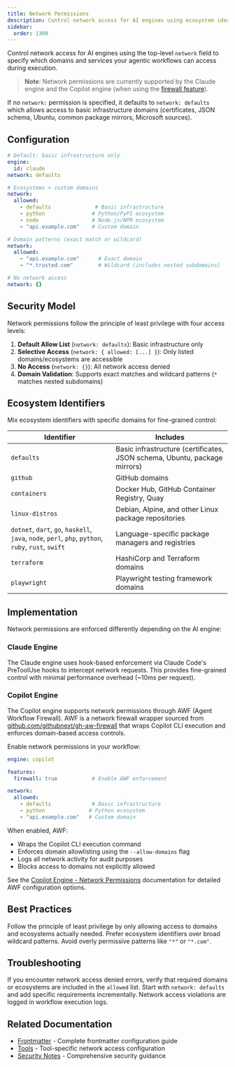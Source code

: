 ```yaml
---
title: Network Permissions
description: Control network access for AI engines using ecosystem identifiers and domain allowlists
sidebar:
  order: 1300
---
```


Control network access for AI engines using the top-level `network` field to specify which domains and services your agentic workflows can access during execution.

> **Note**: Network permissions are currently supported by the Claude engine and the Copilot engine (when using the [firewall feature](/gh-aw/reference/engines/#network-permissions)).

If no `network:` permission is specified, it defaults to `network: defaults` which allows access to basic infrastructure domains (certificates, JSON schema, Ubuntu, common package mirrors, Microsoft sources).

## Configuration

```yaml
# Default: basic infrastructure only
engine:
  id: claude
network: defaults

# Ecosystems + custom domains
network:
  allowed:
    - defaults              # Basic infrastructure
    - python               # Python/PyPI ecosystem
    - node                 # Node.js/NPM ecosystem
    - "api.example.com"    # Custom domain

# Domain patterns (exact match or wildcard)
network:
  allowed:
    - "api.example.com"      # Exact domain
    - "*.trusted.com"        # Wildcard (includes nested subdomains)

# No network access
network: {}
```

## Security Model

Network permissions follow the principle of least privilege with four access levels:

1. **Default Allow List** (`network: defaults`): Basic infrastructure only
2. **Selective Access** (`network: { allowed: [...] }`): Only listed domains/ecosystems are accessible
3. **No Access** (`network: {}`): All network access denied
4. **Domain Validation**: Supports exact matches and wildcard patterns (`*` matches nested subdomains)


## Ecosystem Identifiers

Mix ecosystem identifiers with specific domains for fine-grained control:

| Identifier | Includes |
|------------|----------|
| `defaults` | Basic infrastructure (certificates, JSON schema, Ubuntu, package mirrors) |
| `github` | GitHub domains |
| `containers` | Docker Hub, GitHub Container Registry, Quay |
| `linux-distros` | Debian, Alpine, and other Linux package repositories |
| `dotnet`, `dart`, `go`, `haskell`, `java`, `node`, `perl`, `php`, `python`, `ruby`, `rust`, `swift` | Language-specific package managers and registries |
| `terraform` | HashiCorp and Terraform domains |
| `playwright` | Playwright testing framework domains |


## Implementation

Network permissions are enforced differently depending on the AI engine:

### Claude Engine

The Claude engine uses hook-based enforcement via Claude Code's PreToolUse hooks to intercept network requests. This provides fine-grained control with minimal performance overhead (~10ms per request).

### Copilot Engine

The Copilot engine supports network permissions through AWF (Agent Workflow Firewall). AWF is a network firewall wrapper sourced from [github.com/githubnext/gh-aw-firewall](https://github.com/githubnext/gh-aw-firewall) that wraps Copilot CLI execution and enforces domain-based access controls.

Enable network permissions in your workflow:

```yaml
engine: copilot

features:
  firewall: true           # Enable AWF enforcement

network:
  allowed:
    - defaults             # Basic infrastructure
    - python              # Python ecosystem
    - "api.example.com"   # Custom domain
```

When enabled, AWF:
- Wraps the Copilot CLI execution command
- Enforces domain allowlisting using the `--allow-domains` flag
- Logs all network activity for audit purposes
- Blocks access to domains not explicitly allowed

See the [Copilot Engine - Network Permissions](/gh-aw/reference/engines/#network-permissions) documentation for detailed AWF configuration options.

## Best Practices

Follow the principle of least privilege by only allowing access to domains and ecosystems actually needed. Prefer ecosystem identifiers over broad wildcard patterns. Avoid overly permissive patterns like `"*"` or `"*.com"`.

## Troubleshooting

If you encounter network access denied errors, verify that required domains or ecosystems are included in the `allowed` list. Start with `network: defaults` and add specific requirements incrementally. Network access violations are logged in workflow execution logs.

## Related Documentation

- [Frontmatter](/gh-aw/reference/frontmatter/) - Complete frontmatter configuration guide
- [Tools](/gh-aw/reference/tools/) - Tool-specific network access configuration
- [Security Notes](/gh-aw/guides/security/) - Comprehensive security guidance
